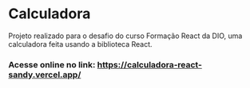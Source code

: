 # Calculadora
Projeto realizado para o desafio do curso Formação React da DIO, uma calculadora feita usando a biblioteca React.

### Acesse online no link: https://calculadora-react-sandy.vercel.app/